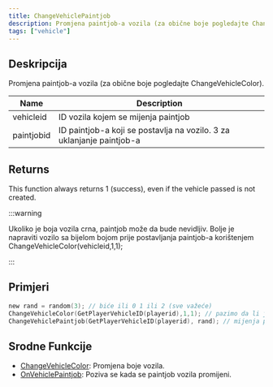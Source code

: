```yaml
---
title: ChangeVehiclePaintjob
description: Promjena paintjob-a vozila (za obične boje pogledajte ChangeVehicleColor).
tags: ["vehicle"]
---
```


## Deskripcija

Promjena paintjob-a vozila (za obične boje pogledajte ChangeVehicleColor).

| Name       | Description                                                           |
| ---------- | --------------------------------------------------------------------- |
| vehicleid  | ID vozila kojem se mijenja paintjob                                   |
| paintjobid | ID paintjob-a koji se postavlja na vozilo. 3 za uklanjanje paintjob-a |

## Returns

This function always returns 1 (success), even if the vehicle passed is not created.

:::warning

Ukoliko je boja vozila crna, paintjob može da bude nevidljiv. Bolje je napraviti vozilo sa bijelom bojom prije postavljanja paintjob-a korištenjem ChangeVehicleColor(vehicleid,1,1);

:::

## Primjeri

```c
new rand = random(3); // biće ili 0 1 ili 2 (sve važeće)
ChangeVehicleColor(GetPlayerVehicleID(playerid),1,1); // pazimo da li je bijela za bolji rezultat
ChangeVehiclePaintjob(GetPlayerVehicleID(playerid), rand); // mijenja paintjob igračevog trenutnog vozila u nasumičan
```

## Srodne Funkcije

- [ChangeVehicleColor](ChangeVehicleColor): Promjena boje vozila.
- [OnVehiclePaintjob](../callbacks/OnVehiclePaintjob): Poziva se kada se paintjob vozila promijeni.
